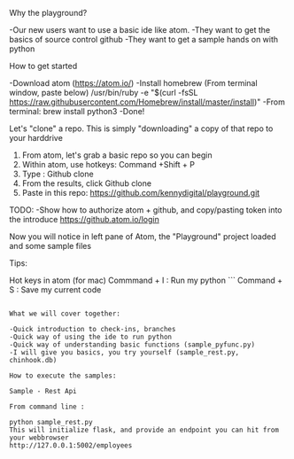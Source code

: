 Why the playground?

-Our new users want to use a basic ide like atom.
-They want to get the basics of source control github
-They want to get a sample hands on with python


How to get started

-Download atom (https://atom.io/)
-Install homebrew (From terminal window, paste below)
  /usr/bin/ruby -e "$(curl -fsSL https://raw.githubusercontent.com/Homebrew/install/master/install)"
-From terminal: brew install python3
-Done!

Let's "clone" a repo. This is simply "downloading" a copy of that repo to your harddrive

1. From atom, let's grab a basic repo so you can begin
2. Within atom, use hotkeys: Command +Shift + P
3. Type : Github clone
4. From the results, click Github clone
5. Paste in this repo: https://github.com/kennydigital/playground.git

TODO:
-Show how to authorize atom + github, and copy/pasting token into the introduce
https://github.atom.io/login

Now you will notice in left pane of Atom, the "Playground" project loaded and some sample files

Tips:

Hot keys in atom (for mac)
Commmand + I  : Run my python ```
Command  + S  : Save my current code

```

What we will cover together:

-Quick introduction to check-ins, branches
-Quick way of using the ide to run python
-Quick way of understanding basic functions (sample_pyfunc.py)
-I will give you basics, you try yourself (sample_rest.py, chinhook.db)

How to execute the samples:

Sample - Rest Api

From command line :

python sample_rest.py
This will initialize flask, and provide an endpoint you can hit from your webbrowser
http://127.0.0.1:5002/employees
